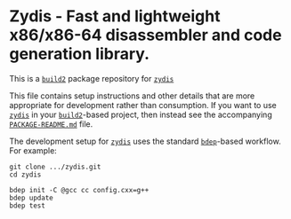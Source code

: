 # Zydis - Fast and lightweight x86/x86-64 disassembler and code generation library.

This is a [`build2`](https://build2.org/) package repository for [`zydis`](https://github.com/zyantific/zydis)

This file contains setup instructions and other details that are more appropriate for development rather than consumption. If you want to use [`zydis`](https://github.com/zyantific/zydis) in your [`build2`](https://build2.org/)-based project, then instead see the accompanying [`PACKAGE-README.md`](libzydis/PACKAGE-README.md) file.

The development setup for [`zydis`](https://github.com/zyantific/zydis) uses the standard [`bdep`](https://build2.org/bdep/doc/bdep.xhtml)-based workflow. For example:

```
git clone .../zydis.git
cd zydis

bdep init -C @gcc cc config.cxx=g++
bdep update
bdep test
```
